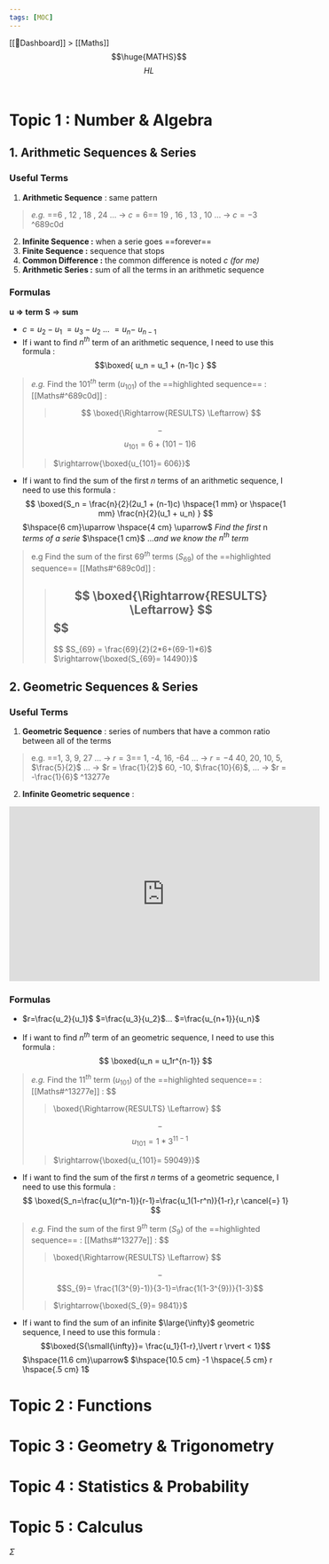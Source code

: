 ```yaml
---
tags: [MOC]
---
```

[[📝Dashboard]] > [[Maths]]
<br/>
$$\huge{MATHS}$$
$$
HL
$$
<br/>




# Topic 1 : Number & Algebra
## 1. Arithmetic Sequences & Series
### Useful Terms
1. **Arithmetic Sequence** : same pattern
> *e.g.*
> ==6 , 12 , 18 , 24 $\ldots$ $\rightarrow$ $c=6$==
> 19 , 16 , 13 , 10 $\ldots$ $\rightarrow$ $c=-3$ ^689c0d
2.  **Infinite Sequence :** when a serie goes ==forever==
3. **Finite Sequence :** sequence that stops
4. **Common Difference :** the common difference is noted $c$ *(for me)*
5.  **Arithmetic Series :** sum of all the terms in an arithmetic sequence 



### Formulas
**u $\Longrightarrow$ term**
**S** $\Longrightarrow$ **sum**
- $c=u_2-u_1$ 
$=u_3-u_2$
$\ldots$
$=u_n-$ $u_{n-1}$
- If i want to find $n^{th}$ term of an arithmetic sequence, I need to use this formula :
$$\boxed{
u_n = u_1 + (n-1)c
}
$$
> *e.g.*  Find the $101^{th}$ term ($u_{101}$) of the ==highlighted sequence== : [[Maths#^689c0d]] :
>>$$
>>\boxed{\Rightarrow{RESULTS} \Leftarrow}
>>$$
> >
> $$-$$ $$u_{101}= 6 + (101 - 1)6$$
> >$\rightarrow{\boxed{u_{101}= 606}}$

- If i want to find the sum of the first $n$ terms of an arithmetic sequence, I need to use this formula :
$$
\boxed{S_n = \frac{n}{2}(2u_1 + (n-1)c) \hspace{1 mm} or \hspace{1 mm} \frac{n}{2}(u_1 + u_n) }
$$
$\hspace{6 cm}\uparrow \hspace{4 cm} \uparrow$
$Find$ $the$ $first$ n $terms$ $of$ $a$ $serie$ $\hspace{1 cm}$ $... and$ $we$ $know$ $the$ $n^{th}$ $term$



> e.g Find the sum of the first $69^{th}$ terms ($S_{69}$) of the ==highlighted sequence== [[Maths#^689c0d]] :
> >$$
>>\boxed{\Rightarrow{RESULTS} \Leftarrow}
>>$$
>>$$
>>-
>>$$
>>$S_{69} = \frac{69}{2}(2*6+(69-1)*6)$
>>$\rightarrow{\boxed{S_{69}= 14490}}$


## 2. Geometric Sequences & Series
### Useful Terms 
1. **Geometric Sequence** : series of numbers that have a common ratio between all of the terms
> e.g.
>==1, 3, 9, 27 $\ldots$ $\rightarrow$ $r = 3$==
> 1, -4, 16, -64 $\ldots$ $\rightarrow$ $r = -4$
> 40, 20, 10, 5, $\frac{5}{2}$ $\ldots$ $\rightarrow$ $r = \frac{1}{2}$
> 60, -10, $\frac{10}{6}$, $\ldots$ $\rightarrow$ $r = -\frac{1}{6}$ ^13277e

2. **Infinite Geometric sequence** : 

<iframe width="560" height="315" src="https://www.youtube.com/embed/LV2Aah2_Qg8" title="YouTube video player" frameborder="0" allow="accelerometer; autoplay; clipboard-write; encrypted-media; gyroscope; picture-in-picture" allowfullscreen></iframe>

### Formulas
- $r=\frac{u_2}{u_1}$ $=\frac{u_3}{u_2}$$\ldots$ $=\frac{u_{n+1}}{u_n}$

-  If i want to find $n^{th}$ term of an geometric sequence, I need to use this formula :
$$
\boxed{u_n = u_1r^{n-1}}
$$
> *e.g.*  Find the $11^{th}$ term ($u_{101}$) of the ==highlighted sequence== : [[Maths#^13277e]] :
> $$
>>\boxed{\Rightarrow{RESULTS} \Leftarrow}
>>$$
> >
> $$-$$ $$u_{101}= 1*3^{11-1}$$
> >$\rightarrow{\boxed{u_{101}= 59049}}$

- If i want to find the sum of the first $n$ terms of a geometric sequence, I need to use this formula :
$$
\boxed{S_n=\frac{u_1(r^n-1)}{r-1}=\frac{u_1(1-r^n)}{1-r},r \cancel{=} 1}
$$
> *e.g.*  Find the sum of the first $9^{th}$ term ($S_{9}$) of the ==highlighted sequence== : [[Maths#^13277e]] :
> $$
>>\boxed{\Rightarrow{RESULTS} \Leftarrow}
>>$$
> >
> $$-$$ $$S_{9}= \frac{1(3^{9}-1)}{3-1}=\frac{1(1-3^{9})}{1-3}$$
> >$\rightarrow{\boxed{S_{9}= 9841}}$

- If i want to find the sum of an infinite $\large{\infty}$ geometric sequence, I need to use this formula :
$$\boxed{S{\small{\infty}}= \frac{u_1}{1-r},\lvert r \rvert < 1}$$
$\hspace{11.6 cm}\uparrow$
$\hspace{10.5 cm} -1 \hspace{.5 cm} r \hspace{.5 cm} 1$
# Topic 2 : Functions
# Topic 3 : Geometry & Trigonometry
# Topic 4 : Statistics & Probability 
# Topic 5 : Calculus 


$\Sigma$
